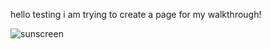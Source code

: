 hello testing i am trying to create a page for my walkthrough!


![sunscreen](https://github.com/user-attachments/assets/c7802ec1-7f5b-471d-b621-7a09d557771a)
